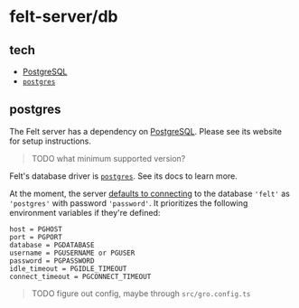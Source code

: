 # felt-server/db

## tech

- [PostgreSQL](https://www.postgresql.org)
- [`postgres`](https://github.com/porsager/postgres)

## postgres

The Felt server has a dependency on [PostgreSQL](https://www.postgresql.org).
Please see its website for setup instructions.

> TODO what minimum supported version?

Felt's database driver is [`postgres`](https://github.com/porsager/postgres).
See its docs to learn more.

At the moment, the server [defaults to connecting](../db/postgres.ts)
to the database `'felt'` as `'postgres'` with password `'password'`.
It prioritizes the following environment variables if they're defined:

```
host = PGHOST
port = PGPORT
database = PGDATABASE
username = PGUSERNAME or PGUSER
password = PGPASSWORD
idle_timeout = PGIDLE_TIMEOUT
connect_timeout = PGCONNECT_TIMEOUT
```

> TODO figure out config, maybe through `src/gro.config.ts`

